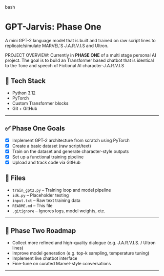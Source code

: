 bash
# GPT-Jarvis: Phase One
A mini GPT-2 language model that is built and trained on raw script lines to replicate/simulate MARVEL'S J.A.R.V.I.S and Ultron.

PROJECT OVERVIEW:
Currently in **PHASE ONE** of a multi stage personal AI project. The goal is to build an Transformer based chatbot that is identical to the Tone and 
speech of Fictional AI character-J.A.R.V.I.S
## 🔧 Tech Stack

- Python 3.12
- PyTorch
- Custom Transformer blocks
- Git + GitHub

---
## ✅ Phase One Goals

- [x] Implement GPT-2 architecture from scratch using PyTorch  
- [x] Create a basic dataset (raw script/text)  
- [x] Train on the dataset and generate character-style outputs  
- [x] Set up a functional training pipeline  
- [x] Upload and track code via GitHub  

## 📁 Files

- `train_gpt2.py` – Training loop and model pipeline  
- `idk.py` – Placeholder testing  
- `input.txt` – Raw text training data  
- `README.md` – This file  
- `.gitignore` – Ignores logs, model weights, etc.

---

## 🚀 Phase Two Roadmap

- Collect more refined and high-quality dialogue (e.g. J.A.R.V.I.S. / Ultron lines)
- Improve model generation (e.g. top-k sampling, temperature tuning)
- Implement live chatbot interface
- Fine-tune on curated Marvel-style conversations

---
